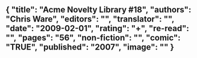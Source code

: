 {
 "title": "Acme Novelty Library #18",
 "authors": "Chris Ware",
 "editors": "",
 "translator": "",
 "date": "2009-02-01",
 "rating": "+",
 "re-read": "",
 "pages": "56",
 "non-fiction": "",
 "comic": "TRUE",
 "published": "2007",
 "image": ""
}
---

